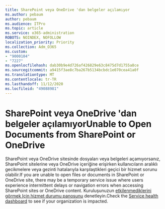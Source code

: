 ```yaml
---
title: SharePoint veya OneDrive 'dan belgeler açılamıyor
ms.author: pebaum
author: pebaum
ms.audience: ITPro
ms.topic: article
ms.service: o365-administration
ROBOTS: NOINDEX, NOFOLLOW
localization_priority: Priority
ms.collection: Adm_O365
ms.custom:
- "9000104"
- "7227"
ms.openlocfilehash: dab30b9e4d726af426829e63c8475d7d1755a8ce
ms.sourcegitcommit: a9415f3ae8c7ba267b5134bcbdc1e070cea41a0f
ms.translationtype: MT
ms.contentlocale: tr-TR
ms.lasthandoff: 11/12/2020
ms.locfileid: "49088981"
---
```

# <a name="unable-to-open-documents-from-sharepoint-or-onedrive"></a><span data-ttu-id="e8935-102">SharePoint veya OneDrive 'dan belgeler açılamıyor</span><span class="sxs-lookup"><span data-stu-id="e8935-102">Unable to Open Documents from SharePoint or OneDrive</span></span>

<span data-ttu-id="e8935-103">SharePoint veya OneDrive sitesinde dosyaları veya belgeleri açamıyorsanız, SharePoint sitelerine veya OneDrive içeriğine erişirken kullanıcıların aralıklı gecikmelere veya gezinti hatalarıyla karşılaştikleri geçici bir hizmet sorunu olabilir.</span><span class="sxs-lookup"><span data-stu-id="e8935-103">If you are unable to open files or documents in SharePoint or OneDrive site, there may be a temporary service issue where users experience intermittent delays or navigation errors when accessing SharePoint sites or OneDrive content.</span></span> <span data-ttu-id="e8935-104">Kuruluşunuzun [etkilenmediklerini görmek Için hizmet durumu panosunu](https://admin.microsoft.com/AdminPortal/Home#/servicehealth) denetleyin.</span><span class="sxs-lookup"><span data-stu-id="e8935-104">Check the [Service health dashboard](https://admin.microsoft.com/AdminPortal/Home#/servicehealth) to see if your organization is impacted.</span></span>
